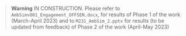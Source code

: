 > **Warning**
> IN CONSTRUCTION. Please refer to `AmbSimv001_Engagement_OFFSEN.docx`, for results of Phase 1 of the work (March-April 2023) and to `M231_AmbSim_2.pptx` for results (to be updated from feedback) of Phase 2 of the work (April-May 2023)